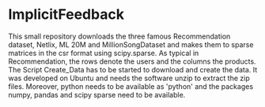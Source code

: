 # ImplicitFeedback

This small repository downloads the three famous Recommendation dataset, Netlix, ML 20M and MillionSongDataset and makes them to sparse matrices in the csr format using scipy.sparse. As typical in Recommendation, the rows denote the users and the columns the products. The Script Create_Data has to be started to download and create the data. It was developed on Ubuntu and needs the software unzip to extract the zip files. Moreover, python needs to be available as 'python' and the packages numpy, pandas and scipy sparse need to be available.
